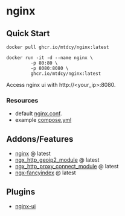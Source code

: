 # nginx

## Quick Start

```shell
docker pull ghcr.io/mtdcy/nginx:latest

docker run -it -d --name nginx \
         -p 80:80 \
         -p 8080:8080 \
         ghcr.io/mtdcy/nginx:latest
```

Access nginx ui with http://<your_ip>:8080.

### Resources

- default [nginx.conf](rootfs/etc/nginx/nginx.conf).
- example [compose.yml](compose.yml)

## Addons/Features

- [nginx](http://nginx.org/download) @ latest
- [ngx_http_geoip2_module](https://github.com/leev/ngx_http_geoip2_module) @ latest
- [ngx_http_proxy_connect_module](https://github.com/chobits/ngx_http_proxy_connect_module) @ latest
- [ngx-fancyindex](https://github.com/aperezdc/ngx-fancyindex) @ latest

## Plugins

- [nginx-ui](https://github.com/0xJacky/nginx-ui)
